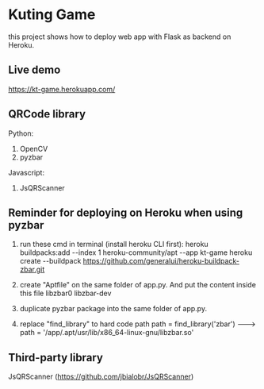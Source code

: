 # Kuting Game

this project shows how to deploy web app with Flask as backend on Heroku.

## Live demo
https://kt-game.herokuapp.com/

## QRCode library
Python:
1. OpenCV
2. pyzbar

Javascript:
1. JsQRScanner

## Reminder for deploying on Heroku when using pyzbar
1. run these cmd in terminal (install heroku CLI first):
heroku buildpacks:add --index 1 heroku-community/apt --app kt-game
heroku create --buildpack https://github.com/generalui/heroku-buildpack-zbar.git


2. create "Aptfile" on the same folder of app.py. And put the content inside this file
libzbar0
libzbar-dev

3. duplicate pyzbar package into the same folder of app.py.

4. replace "find_library" to hard code path
path = find_library('zbar') ---> path = '/app/.apt/usr/lib/x86_64-linux-gnu/libzbar.so'


## Third-party library
JsQRScanner (https://github.com/jbialobr/JsQRScanner)
